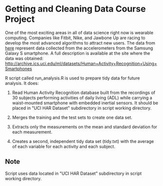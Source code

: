 Getting and Cleaning Data Course Project
========================================

One of the most exciting areas in all of data science right now is wearable computing. Companies like Fitbit, Nike, and Jawbone Up are racing to develop the most advanced algorithms to attract new users. The data from [here](https://d396qusza40orc.cloudfront.net/getdata%2Fprojectfiles%2FUCI%20HAR%20Dataset.zip) represent data collected from the accelerometers from the Samsung Galaxy S smartphone. A full description is available at the site where the data was obtained: 
http://archive.ics.uci.edu/ml/datasets/Human+Activity+Recognition+Using+Smartphones

R script called run_analysis.R is used to prepare tidy data for future analysis. It does:

1. Read Human Activity Recognition database built from the recordings of 30 subjects performing activities of daily living (ADL) while carrying a waist-mounted smartphone with embedded inertial sensors. It should be placed in "UCI HAR Dataset" subdirectory in script working directory.

2. Merges the training and the test sets to create one data set.

3. Extracts only the measurements on the mean and standard deviation for each measurement. 

5. Creates a second, independent tidy data set (tidy.txt) with the average of each variable for each activity and each subject.

Note
-------
Script uses data located in "UCI HAR Dataset" subdirectory in script working directory.